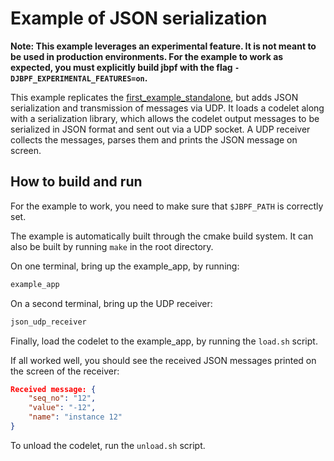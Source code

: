 # Example of JSON serialization

**Note: This example leverages an experimental feature. It is not meant to be used in production environments. 
For the example to work as expected, you must explicitly build jbpf with the flag `-DJBPF_EXPERIMENTAL_FEATURES=on`.** 

This example replicates the [first_example_standalone](../../first_example_standalone), but adds JSON serialization and transmission of messages via UDP.
It loads a codelet along with a serialization library, which allows the codelet output messages to be serialized in JSON format
and sent out via a UDP socket. 
A UDP receiver collects the messages, parses them and prints the JSON message on screen.

## How to build and run

For the example to work, you need to make sure that `$JBPF_PATH` is correctly set. 

The example is automatically built through the cmake build system.
It can also be built by running `make` in the root directory. 

On one terminal, bring up the example_app, by running:
```bash
example_app
```

On a second terminal, bring up the UDP receiver:
```bash
json_udp_receiver
```

Finally, load the codelet to the example_app, by running the `load.sh` script.

If all worked well, you should see the received JSON messages printed on the screen of the receiver:
```json
Received message: {
    "seq_no": "12",
    "value": "-12",
    "name": "instance 12"
}
```

To unload the codelet, run the `unload.sh` script.
